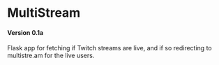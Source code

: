 # MultiStream

#### Version 0.1a

Flask app for fetching if Twitch streams are live, and if so redirecting to multistre.am for the live users.